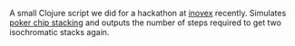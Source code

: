 A small Clojure script we did for a hackathon at [inovex](http://www.inovex.de) recently. Simulates [poker chip stacking](https://www.youtube.com/watch?v=aWwfazIG86k) and outputs the number of steps required to get two isochromatic stacks again.
